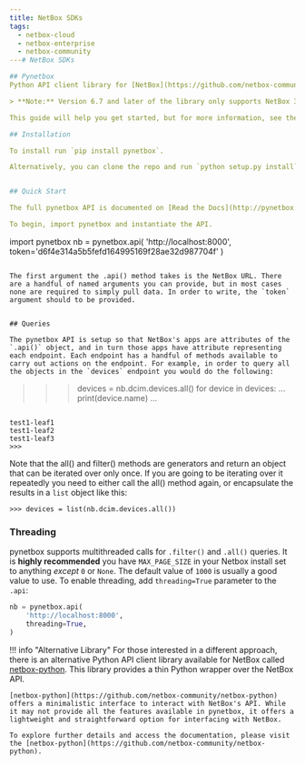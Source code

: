 ```yaml
---
title: NetBox SDKs
tags:
  - netbox-cloud
  - netbox-enterprise
  - netbox-community
---# NetBox SDKs

## Pynetbox
Python API client library for [NetBox](https://github.com/netbox-community/netbox).

> **Note:** Version 6.7 and later of the library only supports NetBox 3.3 and above.

This guide will help you get started, but for more information, see the Pynetbox [Git Repository](https://github.com/netbox-community/pynetbox/tree/master)

## Installation

To install run `pip install pynetbox`.

Alternatively, you can clone the repo and run `python setup.py install`.


## Quick Start

The full pynetbox API is documented on [Read the Docs](http://pynetbox.readthedocs.io/en/latest/), but the following should be enough to get started using it.

To begin, import pynetbox and instantiate the API.

```
import pynetbox
nb = pynetbox.api(
    'http://localhost:8000',
    token='d6f4e314a5b5fefd164995169f28ae32d987704f'
)
```

The first argument the .api() method takes is the NetBox URL. There are a handful of named arguments you can provide, but in most cases none are required to simply pull data. In order to write, the `token` argument should to be provided.


## Queries

The pynetbox API is setup so that NetBox's apps are attributes of the `.api()` object, and in turn those apps have attribute representing each endpoint. Each endpoint has a handful of methods available to carry out actions on the endpoint. For example, in order to query all the objects in the `devices` endpoint you would do the following:

```
>>> devices = nb.dcim.devices.all()
>>> for device in devices:
...     print(device.name)
...
```

test1-leaf1
test1-leaf2
test1-leaf3
>>>
```

Note that the all() and filter() methods are generators and return an object that can be iterated over only once.  If you are going to be iterating over it repeatedly you need to either call the all() method again, or encapsulate the results in a `list` object like this:
```
>>> devices = list(nb.dcim.devices.all())
```

### Threading

pynetbox supports multithreaded calls for `.filter()` and `.all()` queries. It is **highly recommended** you have `MAX_PAGE_SIZE` in your Netbox install set to anything *except* `0` or `None`. The default value of `1000` is usually a good value to use. To enable threading, add `threading=True` parameter to the `.api`:

```python
nb = pynetbox.api(
    'http://localhost:8000',
    threading=True,
)
```

!!! info "Alternative Library"
    For those interested in a different approach, there is an alternative Python API client library available for NetBox called [netbox-python](https://github.com/netbox-community/netbox-python). This library provides a thin Python wrapper over the NetBox API.

    [netbox-python](https://github.com/netbox-community/netbox-python) offers a minimalistic interface to interact with NetBox's API. While it may not provide all the features available in pynetbox, it offers a lightweight and straightforward option for interfacing with NetBox.

    To explore further details and access the documentation, please visit the [netbox-python](https://github.com/netbox-community/netbox-python).